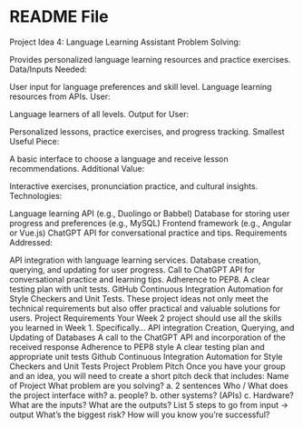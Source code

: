 # README File
Project Idea 4: Language Learning Assistant
Problem Solving:

Provides personalized language learning resources and practice exercises.
Data/Inputs Needed:

User input for language preferences and skill level.
Language learning resources from APIs.
User:

Language learners of all levels.
Output for User:

Personalized lessons, practice exercises, and progress tracking.
Smallest Useful Piece:

A basic interface to choose a language and receive lesson recommendations.
Additional Value:

Interactive exercises, pronunciation practice, and cultural insights.
Technologies:

Language learning API (e.g., Duolingo or Babbel)
Database for storing user progress and preferences (e.g., MySQL)
Frontend framework (e.g., Angular or Vue.js)
ChatGPT API for conversational practice and tips.
Requirements Addressed:

API integration with language learning services.
Database creation, querying, and updating for user progress.
Call to ChatGPT API for conversational practice and learning tips.
Adherence to PEP8.
A clear testing plan with unit tests.
GitHub Continuous Integration Automation for Style Checkers and Unit Tests.
These project ideas not only meet the technical requirements but also offer practical and valuable solutions for users.
Project Requirements
Your Week 2 project should use all the skills you learned in Week 1. Specifically…
API integration
Creation, Querying, and Updating of Databases
A call to the ChatGPT API and incorporation of the received response
Adherence to PEP8 style
A clear testing plan and appropriate unit tests
Github Continuous Integration Automation for Style Checkers and Unit Tests
Project Problem Pitch
Once you have your group and an idea, you will need to create a short pitch deck that includes:
Name of Project
What problem are you solving?
a. 2 sentences
Who / What does the project interface with?
a. people?
b. other systems? (APIs)
c. Hardware?
What are the inputs?
What are the outputs?
List 5 steps to go from input -> output
What’s the biggest risk?
How will you know you’re successful?
